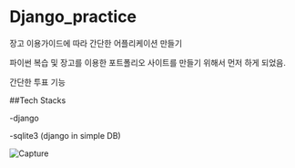 # Django_practice

장고 이용가이드에 따라 간단한 어플리케이션 만들기

파이썬 복습 및 장고를 이용한 포트폴리오 사이트를 만들기 위해서 먼저 하게 되었음.

간단한 투표 기능

##Tech Stacks

-django

-sqlite3 (django in simple DB)


![Capture](https://user-images.githubusercontent.com/45348509/230703072-08192b0a-55ac-4520-8e70-2fc88f07b6ea.JPG)
